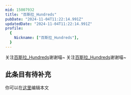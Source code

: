```yaml
---
mid: 15007932
title: "百斯拉_Hundreds"
pubDate: "2024-11-04T11:22:14.991Z"
updatedDate: "2024-11-04T11:22:14.991Z"
profile:
  {
    Nickname: ["百斯拉_Hundreds"],
  }
---
```


关注[百斯拉_Hundreds](https://space.bilibili.com/15007932)谢谢喵~ 关注[百斯拉_Hundreds](https://space.bilibili.com/15007932)谢谢喵~

## 此条目有待补充
你可以在[这里](https://github.com/Yuhanawa/VTuber.ICU/edit/master/src/content/v/百斯拉_Hundreds/index.md)编辑本文

